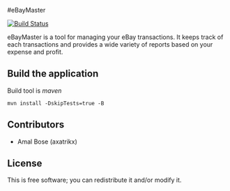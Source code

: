 #eBayMaster

[![Build Status](https://api.travis-ci.org/axatrikx/eBayMaster.png?branch=master)](https://travis-ci.org/axatrikx/eBayMaster)

eBayMaster is a tool for managing your eBay transactions. It keeps track of each transactions and provides a wide variety of reports based on your expense and profit.

## Build the application

Build tool is *maven*

`mvn install -DskipTests=true -B`


## Contributors
*	Amal Bose (axatrikx)

## License
This is free software; you can redistribute it and/or modify it.